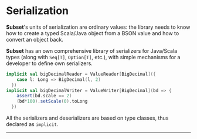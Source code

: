 # Serialization

**Subset**'s units of serialization are ordinary values: the
library needs to know how to create a typed Scala/Java object from a
BSON value and how to convert an object back.

**Subset** has an own comprehensive library of serializers for
Java/Scala types (along with `Seq[T]`, `Option[T]`, etc.), with
simple mechanisms for a developer to define own serializers.

```scala
implicit val bigDecimalReader = ValueReader[BigDecimal]({
    case l: Long => BigDecimal(l, 2)
  })
implicit val bigDecimalWriter = ValueWriter[BigDecimal](bd => {
    assert(bd.scale == 2)
    (bd*100).setScale(0).toLong
  })
```

All the serializers and deserializers are based on type classes, thus
declared as `implicit`.

* * *
